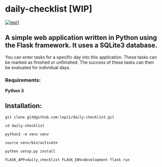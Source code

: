 # daily-checklist [WIP]

[![lepi1](https://circleci.com/gh/lepi1/daily-checklist.svg?style=svg)](https://circleci.com/gh/lepi1/daily-checklist/)

## A simple web application written in Python using the Flask framework. It uses a SQLite3 database.
You can enter tasks for a specific day into this application. These tasks can be marked as finished or unfinished. The success of these tasks can then be evaluated for individual days.

### Requirements:
**Python 3**
## Installation:

```
git clone git@github.com:lepi1/daily-checklist.git
```

```
cd daily-checklist
```

```
python3 -m venv venv
```

```
source venv/bin/activate
```

```
python setup.py install
```

```
FLASK_APP=daily_checklist FLASK_ENV=development flask run
```